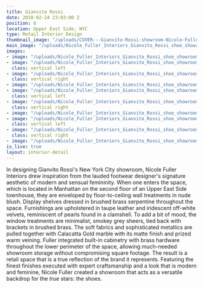 ```yaml
---
title: Gianvito Rossi
date: 2018-02-24 23:03:00 Z
position: 6
location: Upper East Side, NYC
type: Retail Interior Design
thumbnail_image: "/uploads/COVER---Gianvito-Rossi-showroom-Nicole-Fuller-commercial-retail-interior-designer.jpg"
main_image: "/uploads/Nicole_Fuller_Interiors_Gianvito_Rossi_shoe_showroom_NYC_20.jpg"
images:
- image: "/uploads/Nicole_Fuller_Interiors_Gianvito_Rossi_shoe_showroom_NYC_16.jpg"
- image: "/uploads/Nicole_Fuller_Interiors_Gianvito_Rossi_shoe_showroom_NYC_14.jpg"
  class: vertical left
- image: "/uploads/Nicole_Fuller_Interiors_Gianvito_Rossi_shoe_showroom_NYC_13-9c444a.jpg"
  class: vertical right
- image: "/uploads/Nicole_Fuller_Interiors_Gianvito_Rossi_shoe_showroom_NYC_5.jpg"
- image: "/uploads/Nicole_Fuller_Interiors_Gianvito_Rossi_shoe_showroom_NYC_9.jpg"
  class: vertical left
- image: "/uploads/Nicole_Fuller_Interiors_Gianvito_Rossi_shoe_showroom_NYC_17.jpg"
  class: vertical right
- image: "/uploads/Nicole_Fuller_Interiors_Gianvito_Rossi_shoe_showroom_NYC_12.jpg"
- image: "/uploads/Nicole_Fuller_Interiors_Gianvito_Rossi_shoe_showroom_NYC_1.jpg"
  class: vertical left
- image: "/uploads/Nicole_Fuller_Interiors_Gianvito_Rossi_shoe_showroom_NYC_18.jpg"
  class: vertical right
- image: "/uploads/Nicole_Fuller_Interiors_Gianvito_Rossi_shoe_showroom_NYC_4.jpg"
is_live: true
layout: interior-detail
---
```


In designing Gianvito Rossi's New York City showroom, Nicole Fuller Interiors drew inspiration from the lauded footwear designer's signature aesthetic of modern and sensual femininity. When one enters the space, which is located in Manhattan on the second floor of an Upper East Side townhouse, they are enveloped by floor-to-ceiling wall treatments in nude blush. Display shelves dressed in brushed brass serpentine throughout the space. Furnishings are upholstered in taupe leather and iridescent off-white velvets, reminiscent of pearls found in a clamshell. To add a bit of mood, the window treatments are minimalist, smokey grey sheers, tied back with brackets in brushed brass. The soft fabrics and sophisticated metallics are pulled together with Calacatta Gold marble with its matte finish and prized warm veining. Fuller integrated built-in cabinetry with brass hardware throughout the lower perimeter of the space, allowing much-needed showroom storage without compromising square footage. The result is a retail space that is a true reflection of the brand it represents. Featuring the finest finishes executed with expert craftsmanship and a look that is modern and feminine, Nicole Fuller created a showroom that acts as a versatile backdrop for the *true* stars: the shoes.
